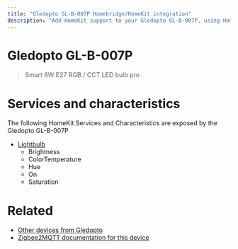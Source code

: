 ```yaml
---
title: "Gledopto GL-B-007P Homebridge/HomeKit integration"
description: "Add HomeKit support to your Gledopto GL-B-007P, using Homebridge, Zigbee2MQTT and homebridge-z2m."
---
```

<!---
This file has been GENERATED using src/docgen/docgen.ts
DO NOT EDIT THIS FILE MANUALLY!
-->
# Gledopto GL-B-007P
> Smart 6W E27 RGB / CCT LED bulb pro


# Services and characteristics
The following HomeKit Services and Characteristics are exposed by
the Gledopto GL-B-007P

* [Lightbulb](../../light.md)
  * Brightness
  * ColorTemperature
  * Hue
  * On
  * Saturation


# Related
* [Other devices from Gledopto](../index.md#gledopto)
* [Zigbee2MQTT documentation for this device](https://www.zigbee2mqtt.io/devices/GL-B-007P.html)